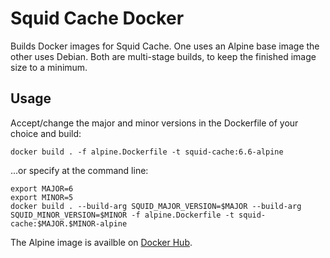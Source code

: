 # Squid Cache Docker

Builds Docker images for Squid Cache. One uses an Alpine base image the other uses Debian. Both are multi-stage builds, to keep the finished image size to a minimum. 

## Usage

Accept/change the major and minor versions in the Dockerfile of your choice and build:

`docker build . -f alpine.Dockerfile -t squid-cache:6.6-alpine`

...or specify at the command line:

```
export MAJOR=6
export MINOR=5
docker build . --build-arg SQUID_MAJOR_VERSION=$MAJOR --build-arg SQUID_MINOR_VERSION=$MINOR -f alpine.Dockerfile -t squid-cache:$MAJOR.$MINOR-alpine
```

The Alpine image is availble on [Docker Hub](https://hub.docker.com/repository/docker/drewhemm/squid-cache/).
